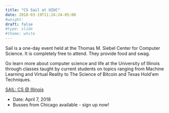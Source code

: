 ```yaml
---
title: "CS Sail at UIUC"
date: 2018-03-19T11:24:24-05:00
#weight: 
draft: false
#type: slide
#theme: white
---
```


Sail is a one-day event held at the Thomas M. Siebel Center for
Computer Science. It is completely free to attend. They provide food and swag.

Go learn more about computer science and life at the University of
Illinois through classes taught by current students on topics ranging
from Machine Learning and Virtual Reality to The Science of Bitcoin
and Texas Hold'em Techniques.
<!-- more -->

[SAIL: CS @ Illinois](https://sail.cs.illinois.edu/) 

* Date: April 7, 2018
* Busses from Chicago available - sign up now!

